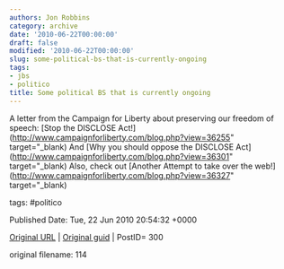 ```yaml
---
authors: Jon Robbins
category: archive
date: '2010-06-22T00:00:00'
draft: false
modified: '2010-06-22T00:00:00'
slug: some-political-bs-that-is-currently-ongoing
tags:
- jbs
- politico
title: Some political BS that is currently ongoing
---
```


A letter from the Campaign for Liberty about preserving our freedom of speech:  [Stop the DISCLOSE Act!](http://www.campaignforliberty.com/blog.php?view=36255" target="_blank)
And [Why you should oppose the DISCLOSE Act](http://www.campaignforliberty.com/blog.php?view=36301" target="_blank)
Also, check out [Another Attempt to take over the web!](http://www.campaignforliberty.com/blog.php?view=36327" target="_blank)




tags: #politico 


Published Date: Tue, 22 Jun 2010 20:54:32 +0000 

[Original URL](http://factorq.net/2010/06/22/some-political-bs-that-is-currently-ongoing/) | [Original guid](http://factorq.net/?p=300) | PostID= 300

 original filename: 114